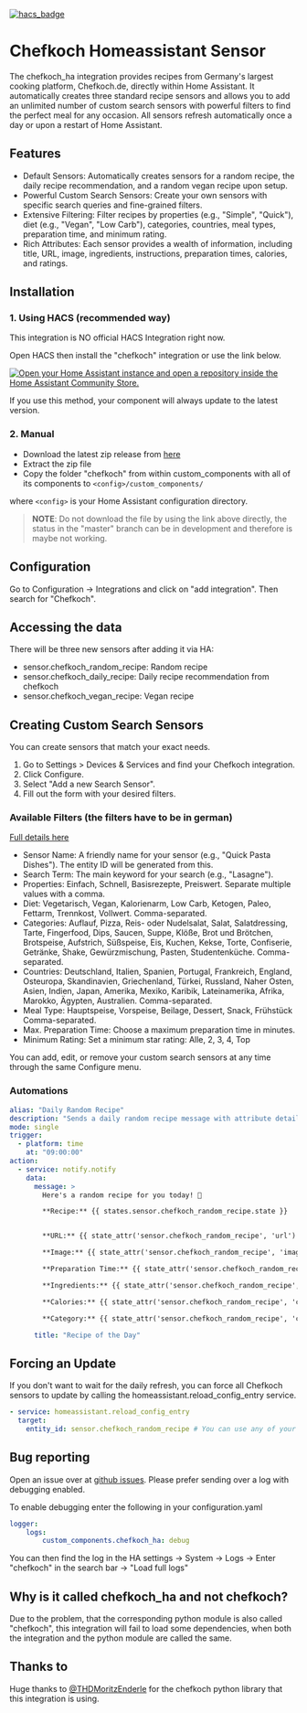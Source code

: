 [![hacs_badge](https://img.shields.io/badge/HACS-Default-41BDF5.svg?style=for-the-badge)](https://github.com/hacs/integration)
# Chefkoch Homeassistant Sensor
The chefkoch_ha integration provides recipes from Germany's largest cooking platform, Chefkoch.de, directly within Home Assistant. It automatically creates three standard recipe sensors and allows you to add an unlimited number of custom search sensors with powerful filters to find the perfect meal for any occasion.
All sensors refresh automatically once a day or upon a restart of Home Assistant.

## Features
- Default Sensors: Automatically creates sensors for a random recipe, the daily recipe recommendation, and a random vegan recipe upon setup.
- Powerful Custom Search Sensors: Create your own sensors with specific search queries and fine-grained filters.
- Extensive Filtering: Filter recipes by properties (e.g., "Simple", "Quick"), diet (e.g., "Vegan", "Low Carb"), categories, countries, meal types, preparation time, and minimum rating.
- Rich Attributes: Each sensor provides a wealth of information, including title, URL, image, ingredients, instructions, preparation times, calories, and ratings.

## Installation
### 1. Using HACS (recommended way)

This integration is NO official HACS Integration right now.

Open HACS then install the "chefkoch" integration or use the link below.

[![Open your Home Assistant instance and open a repository inside the Home Assistant Community Store.](https://my.home-assistant.io/badges/hacs_repository.svg)](https://my.home-assistant.io/redirect/hacs_repository/?owner=FaserF&repository=ha-chefkoch&category=integration)

If you use this method, your component will always update to the latest version.

### 2. Manual

- Download the latest zip release from [here](https://github.com/FaserF/ha-chefkoch/releases/latest)
- Extract the zip file
- Copy the folder "chefkoch" from within custom_components with all of its components to `<config>/custom_components/`

where `<config>` is your Home Assistant configuration directory.

>__NOTE__: Do not download the file by using the link above directly, the status in the "master" branch can be in development and therefore is maybe not working.

## Configuration

Go to Configuration -> Integrations and click on "add integration". Then search for "Chefkoch".

## Accessing the data
There will be three new sensors after adding it via HA:
- sensor.chefkoch_random_recipe: Random recipe
- sensor.chefkoch_daily_recipe: Daily recipe recommendation from chefkoch
- sensor.chefkoch_vegan_recipe: Vegan recipe

## Creating Custom Search Sensors
You can create sensors that match your exact needs.
1. Go to Settings > Devices & Services and find your Chefkoch integration.
2. Click Configure.
3. Select "Add a new Search Sensor".
4. Fill out the form with your desired filters.

### Available Filters (the filters have to be in german)
[Full details here](https://github.com/M-Enderle/chefkoch?tab=readme-ov-file#available-filter-options)
- Sensor Name: A friendly name for your sensor (e.g., "Quick Pasta Dishes"). The entity ID will be generated from this.
- Search Term: The main keyword for your search (e.g., "Lasagne").
- Properties: Einfach, Schnell, Basisrezepte, Preiswert. Separate multiple values with a comma.
- Diet: Vegetarisch, Vegan, Kalorienarm, Low Carb, Ketogen, Paleo, Fettarm, Trennkost, Vollwert. Comma-separated.
- Categories: Auflauf, Pizza, Reis- oder Nudelsalat, Salat, Salatdressing, Tarte, Fingerfood, Dips, Saucen, Suppe, Klöße, Brot und Brötchen, Brotspeise, Aufstrich, Süßspeise, Eis, Kuchen, Kekse, Torte, Confiserie, Getränke, Shake, Gewürzmischung, Pasten, Studentenküche. Comma-separated.
- Countries: Deutschland, Italien, Spanien, Portugal, Frankreich, England, Osteuropa, Skandinavien, Griechenland, Türkei, Russland, Naher Osten, Asien, Indien, Japan, Amerika, Mexiko, Karibik, Lateinamerika, Afrika, Marokko, Ägypten, Australien. Comma-separated.
- Meal Type: Hauptspeise, Vorspeise, Beilage, Dessert, Snack, Frühstück Comma-separated.
- Max. Preparation Time: Choose a maximum preparation time in minutes.
- Minimum Rating: Set a minimum star rating: Alle, 2, 3, 4, Top

You can add, edit, or remove your custom search sensors at any time through the same Configure menu.

### Automations
```yaml
alias: "Daily Random Recipe"
description: "Sends a daily random recipe message with attribute details."
mode: single
trigger:
  - platform: time
    at: "09:00:00"
action:
  - service: notify.notify
    data:
      message: >
        Here's a random recipe for you today! 🎉

        **Recipe:** {{ states.sensor.chefkoch_random_recipe.state }}


        **URL:** {{ state_attr('sensor.chefkoch_random_recipe', 'url') }}

        **Image:** {{ state_attr('sensor.chefkoch_random_recipe', 'image_url') }}

        **Preparation Time:** {{ state_attr('sensor.chefkoch_random_recipe', 'totalTime') }}

        **Ingredients:** {{ state_attr('sensor.chefkoch_random_recipe', 'ingredients') | join(', ') }}

        **Calories:** {{ state_attr('sensor.chefkoch_random_recipe', 'calories') }}

        **Category:** {{ state_attr('sensor.chefkoch_random_recipe', 'category') }}

      title: "Recipe of the Day"
```

## Forcing an Update
If you don't want to wait for the daily refresh, you can force all Chefkoch sensors to update by calling the homeassistant.reload_config_entry service.

```yaml
- service: homeassistant.reload_config_entry
  target:
    entity_id: sensor.chefkoch_random_recipe # You can use any of your chefkoch sensors here
```

## Bug reporting
Open an issue over at [github issues](https://github.com/FaserF/ha-chefkoch/issues). Please prefer sending over a log with debugging enabled.

To enable debugging enter the following in your configuration.yaml

```yaml
logger:
    logs:
        custom_components.chefkoch_ha: debug
```

You can then find the log in the HA settings -> System -> Logs -> Enter "chefkoch" in the search bar -> "Load full logs"

## Why is it called chefkoch_ha and not chefkoch?
Due to the problem, that the corresponding python module is also called "chefkoch", this integration will fail to load some dependencies, when both the integration and the python module are called the same.

## Thanks to
Huge thanks to [@THDMoritzEnderle](https://github.com/THDMoritzEnderle/chefkoch) for the chefkoch python library that this integration is using.